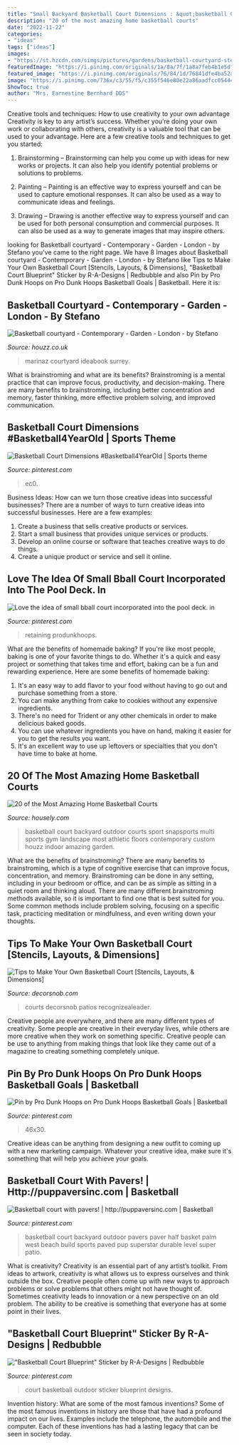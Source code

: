 ```yaml
---
title: "Small Backyard Basketball Court Dimensions : &quot;basketball Court Blueprint&quot; Sticker By R-a-designs"
description: "20 of the most amazing home basketball courts"
date: "2022-11-22"
categories:
- "ideas"
tags: ["ideas"]
images:
- "https://st.hzcdn.com/simgs/pictures/gardens/basketball-courtyard-stefano-marinaz-landscape-architecture-img~4b916ebc0a639bbb_4-4617-1-2456c66.jpg"
featuredImage: "https://i.pinimg.com/originals/1a/8a/7f/1a8a7feb4b1e5dff75dfe5301f545763.jpg"
featured_image: "https://i.pinimg.com/originals/76/84/1d/76841dfe4ba52a4f3e949df1293d7848.jpg"
image: "https://i.pinimg.com/736x/c3/55/f5/c355f546e80e22a86aadfcc05444d933--basketball-goals-back-yard.jpg"
ShowToc: true
author: "Mrs. Earnestine Bernhard DDS"
---
```



Creative tools and techniques: How to use creativity to your own advantage
Creativity is key to any artist’s success. Whether you’re doing your own work or collaborating with others, creativity is a valuable tool that can be used to your advantage. Here are a few creative tools and techniques to get you started:
1. Brainstorming – Brainstorming can help you come up with ideas for new works or projects. It can also help you identify potential problems or solutions to problems.

2. Painting – Painting is an effective way to express yourself and can be used to capture emotional responses. It can also be used as a way to communicate ideas and feelings.

3. Drawing – Drawing is another effective way to express yourself and can be used for both personal consumption and commercial purposes. It can also be used as a way to generate images that may inspire others.


	

		
looking for Basketball courtyard - Contemporary - Garden - London - by Stefano you've came to the right page. We have 8 Images about Basketball courtyard - Contemporary - Garden - London - by Stefano like Tips to Make Your Own Basketball Court [Stencils, Layouts, &amp; Dimensions], &quot;Basketball Court Blueprint&quot; Sticker by R-A-Designs | Redbubble and also Pin by Pro Dunk Hoops on Pro Dunk Hoops Basketball Goals | Basketball. Here it is:
		
    
## Basketball Courtyard - Contemporary - Garden - London - By Stefano

<img loading=lazy src="https://st.hzcdn.com/simgs/pictures/gardens/basketball-courtyard-stefano-marinaz-landscape-architecture-img~4b916ebc0a639bbb_4-4617-1-2456c66.jpg" onerror="this.onerror=null;this.src='https://tse2.mm.bing.net/th?id=OIP.SUgltPLDAlwpAC3MaaWLXwHaFj&amp;pid=15.1';" alt="Basketball courtyard - Contemporary - Garden - London - by Stefano">

_Source: houzz.co.uk_

>marinaz courtyard ideabook surrey. 

	

What is brainstroming and what are its benefits?
Brainstroming is a mental practice that can improve focus, productivity, and decision-making. There are many benefits to brainstroming, including better concentration and memory, faster thinking, more effective problem solving, and improved communication.

    
## Basketball Court Dimensions #Basketball4YearOld | Sports Theme

<img loading=lazy src="https://i.pinimg.com/originals/eb/ca/61/ebca61b15245ad4c2b7159ddda7b1e5a.jpg" onerror="this.onerror=null;this.src='https://tse4.mm.bing.net/th?id=OIP.7wc7FeuO1A3cm60MTT87xQHaJ4&amp;pid=15.1';" alt="Basketball Court Dimensions #Basketball4YearOld | Sports theme">

_Source: pinterest.com_

>ec0. 

	

Business Ideas: How can we turn those creative ideas into successful businesses?
There are a number of ways to turn creative ideas into successful businesses. Here are a few examples: 
1. Create a business that sells creative products or services.
2. Start a small business that provides unique services or products.
3. Develop an online course or software that teaches creative ways to do things. 
4. Create a unique product or service and sell it online.

    
## Love The Idea Of Small Bball Court Incorporated Into The Pool Deck. In

<img loading=lazy src="https://i.pinimg.com/originals/76/84/1d/76841dfe4ba52a4f3e949df1293d7848.jpg" onerror="this.onerror=null;this.src='https://tse1.mm.bing.net/th?id=OIP.XwJD3k70YbsqOrSowTpEfAHaJ6&amp;pid=15.1';" alt="Love the idea of small bball court incorporated into the pool deck. in">

_Source: pinterest.com_

>retaining produnkhoops. 

	

What are the benefits of homemade baking?
If you're like most people, baking is one of your favorite things to do. Whether it's a quick and easy project or something that takes time and effort, baking can be a fun and rewarding experience. Here are some benefits of homemade baking: 
1) It's an easy way to add flavor to your food without having to go out and purchase something from a store. 
2) You can make anything from cake to cookies without any expensive ingredients. 
3) There's no need for Trident or any other chemicals in order to make delicious baked goods. 
4) You can use whatever ingredients you have on hand, making it easier for you to get the results you want. 
5) It's an excellent way to use up leftovers or specialties that you don't have time to bake at home.

    
## 20 Of The Most Amazing Home Basketball Courts

<img loading=lazy src="https://a5j0u479x2t4e35gducjhz15-wpengine.netdna-ssl.com/wp-content/uploads/2015/04/contemporary-landscape.jpg" onerror="this.onerror=null;this.src='https://tse3.mm.bing.net/th?id=OIP.uQaJS6Yuc2Rn9VtPxcUsIwHaFj&amp;pid=15.1';" alt="20 of the Most Amazing Home Basketball Courts">

_Source: housely.com_

>basketball court backyard outdoor courts sport snapsports multi sports gym landscape most athletic floors contemporary custom houzz indoor amazing garden. 

	

What are the benefits of brainstroming?
There are many benefits to brainstroming, which is a type of cognitive exercise that can improve focus, concentration, and memory. Brainstroming can be done in any setting, including in your bedroom or office, and can be as simple as sitting in a quiet room and thinking aloud. There are many different brainstroming methods available, so it is important to find one that is best suited for you. Some common methods include problem solving, focusing on a specific task, practicing meditation or mindfulness, and even writing down your thoughts.

    
## Tips To Make Your Own Basketball Court [Stencils, Layouts, &amp; Dimensions]

<img loading=lazy src="https://www.decorsnob.com/wp-content/uploads/Backyard-Basketball-Court-Ideas.jpg" onerror="this.onerror=null;this.src='https://tse2.mm.bing.net/th?id=OIP.1C-zd-6nNw74XyV-FwichQHaE8&amp;pid=15.1';" alt="Tips to Make Your Own Basketball Court [Stencils, Layouts, &amp; Dimensions]">

_Source: decorsnob.com_

>courts decorsnob patios recognizealeader. 

	

Creative people are everywhere, and there are many different types of creativity. Some people are creative in their everyday lives, while others are more creative when they work on something specific. Creative people can be use to anything from making things that look like they came out of a magazine to creating something completely unique.

    
## Pin By Pro Dunk Hoops On Pro Dunk Hoops Basketball Goals | Basketball

<img loading=lazy src="https://i.pinimg.com/736x/c3/55/f5/c355f546e80e22a86aadfcc05444d933--basketball-goals-back-yard.jpg" onerror="this.onerror=null;this.src='https://tse2.mm.bing.net/th?id=OIP.Bi0zee1noaUxDcMuIsLqAwHaFi&amp;pid=15.1';" alt="Pin by Pro Dunk Hoops on Pro Dunk Hoops Basketball Goals | Basketball">

_Source: pinterest.com_

>46x30. 

	

Creative ideas can be anything from designing a new outfit to coming up with a new marketing campaign. Whatever your creative idea, make sure it's something that will help you achieve your goals.

    
## Basketball Court With Pavers! | Http://puppaversinc.com | Basketball

<img loading=lazy src="https://i.pinimg.com/originals/1a/8a/7f/1a8a7feb4b1e5dff75dfe5301f545763.jpg" onerror="this.onerror=null;this.src='https://tse2.mm.bing.net/th?id=OIP.pcITnhu5teu3Ei9tdsLTCgHaJ3&amp;pid=15.1';" alt="Basketball court with pavers! | http://puppaversinc.com | Basketball">

_Source: pinterest.com_

>basketball court backyard outdoor pavers paver half basket palm west beach build sports paved pup superstar durable level super patio. 

	

What is creativity?
Creativity is an essential part of any artist’s toolkit. From ideas to artwork, creativity is what allows us to express ourselves and think outside the box. Creative people often come up with new ways to approach problems or solve problems that others might not have thought of. Sometimes creativity leads to innovation or a new perspective on an old problem. The ability to be creative is something that everyone has at some point in their lives.

    
## &quot;Basketball Court Blueprint&quot; Sticker By R-A-Designs | Redbubble

<img loading=lazy src="https://i.pinimg.com/736x/36/da/a1/36daa1d2a57b771f92ea22946f4ea33c.jpg" onerror="this.onerror=null;this.src='https://tse3.mm.bing.net/th?id=OIP.VXanK-pbNad5t8T4isgjGAHaJ3&amp;pid=15.1';" alt="&quot;Basketball Court Blueprint&quot; Sticker by R-A-Designs | Redbubble">

_Source: pinterest.com_

>court basketball outdoor sticker blueprint designs. 

	

Invention history: What are some of the most famous inventions?
Some of the most famous inventions in history are those that have had a profound impact on our lives. Examples include the telephone, the automobile and the computer. Each of these inventions has had a lasting legacy that can be seen in society today.

